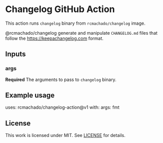 # Changelog GitHub Action

This action runs `changelog` binary from `rcmachado/changelog` image.

@rcmachado/changelog generate and manipulate `CHANGELOG.md` files that follow the https://keepachangelog.com format.

## Inputs

### args

**Required** The arguments to pass to `changelog` binary.

## Example usage

uses: rcmachado/changelog-action@v1
with:
  args: fmt

## License

This work is licensed under MIT. See [LICENSE](./LICENSE) for details.
